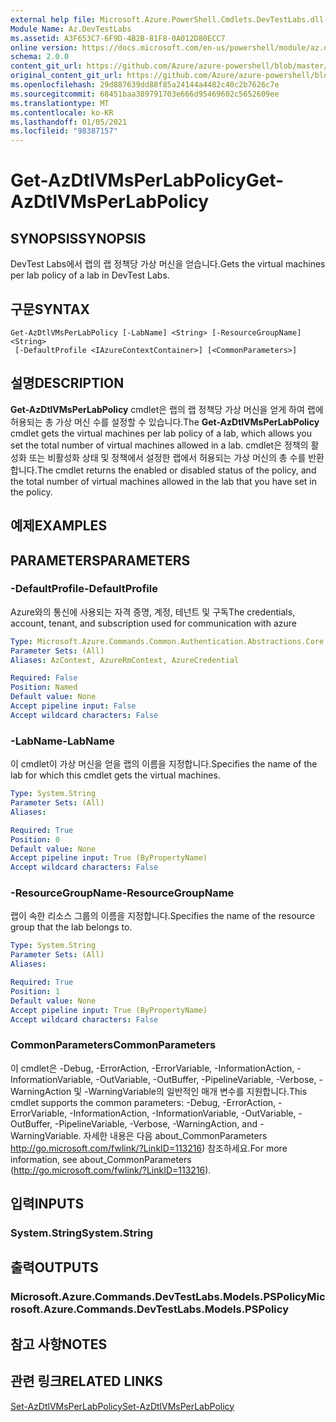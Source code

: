 ```yaml
---
external help file: Microsoft.Azure.PowerShell.Cmdlets.DevTestLabs.dll-Help.xml
Module Name: Az.DevTestLabs
ms.assetid: A3F653C7-6F9D-4B2B-81F8-0A012D80ECC7
online version: https://docs.microsoft.com/en-us/powershell/module/az.devtestlabs/get-azdtlvmsperlabpolicy
schema: 2.0.0
content_git_url: https://github.com/Azure/azure-powershell/blob/master/src/DevTestLabs/DevTestLabs/help/Get-AzDtlVMsPerLabPolicy.md
original_content_git_url: https://github.com/Azure/azure-powershell/blob/master/src/DevTestLabs/DevTestLabs/help/Get-AzDtlVMsPerLabPolicy.md
ms.openlocfilehash: 29d887639dd88f85a24144a4482c40c2b7626c7e
ms.sourcegitcommit: 68451baa389791703e666d95469602c5652609ee
ms.translationtype: MT
ms.contentlocale: ko-KR
ms.lasthandoff: 01/05/2021
ms.locfileid: "98387157"
---
```

# <span data-ttu-id="cca68-101">Get-AzDtlVMsPerLabPolicy</span><span class="sxs-lookup"><span data-stu-id="cca68-101">Get-AzDtlVMsPerLabPolicy</span></span>

## <span data-ttu-id="cca68-102">SYNOPSIS</span><span class="sxs-lookup"><span data-stu-id="cca68-102">SYNOPSIS</span></span>
<span data-ttu-id="cca68-103">DevTest Labs에서 랩의 랩 정책당 가상 머신을 얻습니다.</span><span class="sxs-lookup"><span data-stu-id="cca68-103">Gets the virtual machines per lab policy of a lab in DevTest Labs.</span></span>

## <span data-ttu-id="cca68-104">구문</span><span class="sxs-lookup"><span data-stu-id="cca68-104">SYNTAX</span></span>

```
Get-AzDtlVMsPerLabPolicy [-LabName] <String> [-ResourceGroupName] <String>
 [-DefaultProfile <IAzureContextContainer>] [<CommonParameters>]
```

## <span data-ttu-id="cca68-105">설명</span><span class="sxs-lookup"><span data-stu-id="cca68-105">DESCRIPTION</span></span>
<span data-ttu-id="cca68-106">**Get-AzDtlVMsPerLabPolicy** cmdlet은 랩의 랩 정책당 가상 머신을 얻게 하여 랩에 허용되는 총 가상 머신 수를 설정할 수 있습니다.</span><span class="sxs-lookup"><span data-stu-id="cca68-106">The **Get-AzDtlVMsPerLabPolicy** cmdlet gets the virtual machines per lab policy of a lab, which allows you set the total number of virtual machines allowed in a lab.</span></span>
<span data-ttu-id="cca68-107">cmdlet은 정책의 활성화 또는 비활성화 상태 및 정책에서 설정한 랩에서 허용되는 가상 머신의 총 수를 반환합니다.</span><span class="sxs-lookup"><span data-stu-id="cca68-107">The cmdlet returns the enabled or disabled status of the policy, and the total number of virtual machines allowed in the lab that you have set in the policy.</span></span>

## <span data-ttu-id="cca68-108">예제</span><span class="sxs-lookup"><span data-stu-id="cca68-108">EXAMPLES</span></span>

## <span data-ttu-id="cca68-109">PARAMETERS</span><span class="sxs-lookup"><span data-stu-id="cca68-109">PARAMETERS</span></span>

### <span data-ttu-id="cca68-110">-DefaultProfile</span><span class="sxs-lookup"><span data-stu-id="cca68-110">-DefaultProfile</span></span>
<span data-ttu-id="cca68-111">Azure와의 통신에 사용되는 자격 증명, 계정, 테넌트 및 구독</span><span class="sxs-lookup"><span data-stu-id="cca68-111">The credentials, account, tenant, and subscription used for communication with azure</span></span>

```yaml
Type: Microsoft.Azure.Commands.Common.Authentication.Abstractions.Core.IAzureContextContainer
Parameter Sets: (All)
Aliases: AzContext, AzureRmContext, AzureCredential

Required: False
Position: Named
Default value: None
Accept pipeline input: False
Accept wildcard characters: False
```

### <span data-ttu-id="cca68-112">-LabName</span><span class="sxs-lookup"><span data-stu-id="cca68-112">-LabName</span></span>
<span data-ttu-id="cca68-113">이 cmdlet이 가상 머신을 얻을 랩의 이름을 지정합니다.</span><span class="sxs-lookup"><span data-stu-id="cca68-113">Specifies the name of the lab for which this cmdlet gets the virtual machines.</span></span>

```yaml
Type: System.String
Parameter Sets: (All)
Aliases:

Required: True
Position: 0
Default value: None
Accept pipeline input: True (ByPropertyName)
Accept wildcard characters: False
```

### <span data-ttu-id="cca68-114">-ResourceGroupName</span><span class="sxs-lookup"><span data-stu-id="cca68-114">-ResourceGroupName</span></span>
<span data-ttu-id="cca68-115">랩이 속한 리소스 그룹의 이름을 지정합니다.</span><span class="sxs-lookup"><span data-stu-id="cca68-115">Specifies the name of the resource group that the lab belongs to.</span></span>

```yaml
Type: System.String
Parameter Sets: (All)
Aliases:

Required: True
Position: 1
Default value: None
Accept pipeline input: True (ByPropertyName)
Accept wildcard characters: False
```

### <span data-ttu-id="cca68-116">CommonParameters</span><span class="sxs-lookup"><span data-stu-id="cca68-116">CommonParameters</span></span>
<span data-ttu-id="cca68-117">이 cmdlet은 -Debug, -ErrorAction, -ErrorVariable, -InformationAction, -InformationVariable, -OutVariable, -OutBuffer, -PipelineVariable, -Verbose, -WarningAction 및 -WarningVariable의 일반적인 매개 변수를 지원합니다.</span><span class="sxs-lookup"><span data-stu-id="cca68-117">This cmdlet supports the common parameters: -Debug, -ErrorAction, -ErrorVariable, -InformationAction, -InformationVariable, -OutVariable, -OutBuffer, -PipelineVariable, -Verbose, -WarningAction, and -WarningVariable.</span></span> <span data-ttu-id="cca68-118">자세한 내용은 다음 about_CommonParameters http://go.microsoft.com/fwlink/?LinkID=113216) 참조하세요.</span><span class="sxs-lookup"><span data-stu-id="cca68-118">For more information, see about_CommonParameters (http://go.microsoft.com/fwlink/?LinkID=113216).</span></span>

## <span data-ttu-id="cca68-119">입력</span><span class="sxs-lookup"><span data-stu-id="cca68-119">INPUTS</span></span>

### <span data-ttu-id="cca68-120">System.String</span><span class="sxs-lookup"><span data-stu-id="cca68-120">System.String</span></span>

## <span data-ttu-id="cca68-121">출력</span><span class="sxs-lookup"><span data-stu-id="cca68-121">OUTPUTS</span></span>

### <span data-ttu-id="cca68-122">Microsoft.Azure.Commands.DevTestLabs.Models.PSPolicy</span><span class="sxs-lookup"><span data-stu-id="cca68-122">Microsoft.Azure.Commands.DevTestLabs.Models.PSPolicy</span></span>

## <span data-ttu-id="cca68-123">참고 사항</span><span class="sxs-lookup"><span data-stu-id="cca68-123">NOTES</span></span>

## <span data-ttu-id="cca68-124">관련 링크</span><span class="sxs-lookup"><span data-stu-id="cca68-124">RELATED LINKS</span></span>

[<span data-ttu-id="cca68-125">Set-AzDtlVMsPerLabPolicy</span><span class="sxs-lookup"><span data-stu-id="cca68-125">Set-AzDtlVMsPerLabPolicy</span></span>](./Set-AzDtlVMsPerLabPolicy.md)


